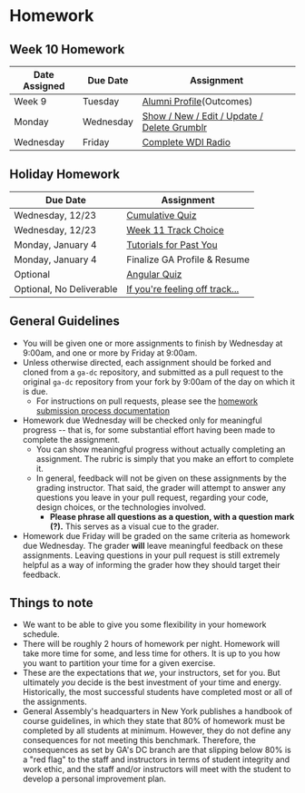 # Homework

## Week 10 Homework
| Date Assigned | Due Date | Assignment |
|---|---|---|
| Week 9 | Tuesday | [Alumni Profile](https://profiles.generalassemb.ly/)(Outcomes)|
| Monday | Wednesday | [Show / New / Edit / Update / Delete Grumblr](https://github.com/ga-dc/grumblr_angular)|
| Wednesday | Friday | [Complete WDI Radio](https://github.com/ga-dc/wdi_radio_lab)|

## Holiday Homework
| Due Date | Assignment |
|---|---|
|Wednesday, 12/23 | [Cumulative Quiz](https://github.com/ga-dc/wdi7_quiz10) |
|Wednesday, 12/23 | [Week 11 Track Choice](https://docs.google.com/a/generalassemb.ly/forms/d/1vdf2PVc8dSsXCwDT9JfUt_lqPVmOLSYptL7K1gz_ols/viewform) |
|Monday, January 4| [Tutorials for Past You](https://github.com/ga-dc/tutorials_for_past_you)|
|Monday, January 4| Finalize GA Profile & Resume|
|Optional| [Angular Quiz](https://github.com/ga-dc/angular_quiz)|
|Optional, No Deliverable|[If you're feeling off track...](https://github.com/ga-dc/wdi7/blob/master/holidays.md)|


## General Guidelines
- You will be given one or more assignments to finish by Wednesday at 9:00am, and one or more by Friday at 9:00am.
- Unless otherwise directed, each assignment should be forked and cloned from a `ga-dc` repository, and submitted as a pull request to the original `ga-dc` repository from your fork by 9:00am of the day on which it is due.
  - For instructions on pull requests, please see the [homework submission process documentation](https://github.com/ga-dc/wdi7/blob/master/homework/submission-process.md)
- Homework due Wednesday will be checked only for meaningful progress -- that is, for some substantial effort having been made to complete the assignment.
  - You can show meaningful progress without actually completing an assignment. The rubric is simply that you make an effort to complete it.
  - In general, feedback will not be given on these assignments by the grading instructor. That said, the grader will attempt to answer any questions you leave in your pull request, regarding your code, design choices, or the technologies involved.
    - **Please phrase all questions as a question, with a question mark (?).** This serves as a visual cue to the grader.
- Homework due Friday will be graded on the same criteria as homework due Wednesday. The grader **will** leave meaningful feedback on these assignments. Leaving questions in your pull request is still extremely helpful as a way of informing the grader how they should target their feedback.

## Things to note
- We want to be able to give you some flexibility in your homework schedule.
- There will be roughly 2 hours of homework per night. Homework will take more time for some, and less time for others. It is up to you how you want to partition your time for a given exercise.
- These are the expectations that *we*, your instructors, set for you. But ultimately *you* decide is the best investment of your time and energy. Historically, the most successful students have completed most or all of the assignments.
- General Assembly's headquarters in New York publishes a handbook of course guidelines, in which they state that 80% of homework must be completed by all students at minimum. However, they do not define any consequences for not meeting this benchmark. Therefore, the consequences as set by GA's DC branch are that slipping below 80% is a "red flag" to the staff and instructors in terms of student integrity and work ethic, and the staff and/or instructors will meet with the student to develop a personal improvement plan.

<!--

## Week 11 Homework
| Date Assigned | Due Date | Assignment |
|---|---|---|

## Week 12 Homework
| Date Assigned | Due Date | Assignment |
|---|---|---|
 -->
